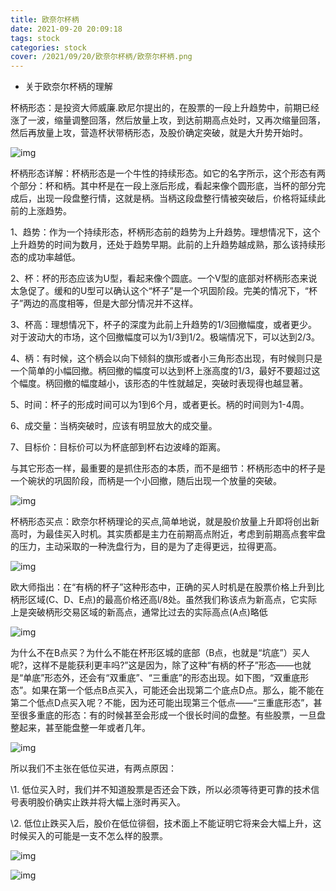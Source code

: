 ```yaml
---
title: 欧奈尔杯柄
date: 2021-09-20 20:09:18
tags: stock
categories: stock
cover: /2021/09/20/欧奈尔杯柄/欧奈尔杯柄.png
---
```


* 关于欧奈尔杯柄的理解

杯柄形态：是投资大师威廉.欧尼尔提出的，在股票的一段上升趋势中，前期已经涨了一波，缩量调整回落，然后放量上攻，到达前期高点处时，又再次缩量回落，然后再放量上攻，营造杯状带柄形态，及股价确定突破，就是大升势开始时。

![img](http://img.mp.itc.cn/upload/20161018/cb1148f3fd274122aea1591a2f01af13_th.png)

杯柄形态详解：杯柄形态是一个牛性的持续形态。如它的名字所示，这个形态有两个部分：杯和柄。其中杯是在一段上涨后形成，看起来像个圆形底，当杯的部分完成后，出现一段盘整行情，这就是柄。当柄这段盘整行情被突破后，价格将延续此前的上涨趋势。

<!--more-->

1、趋势：作为一个持续形态，杯柄形态前的趋势为上升趋势。理想情况下，这个上升趋势的时间为数月，还处于趋势早期。此前的上升趋势越成熟，那么该持续形态的成功率越低。

2、杯：杯的形态应该为U型，看起来像个圆底。一个V型的底部对杯柄形态来说太急促了。缓和的U型可以确认这个“杯子”是一个巩固阶段。完美的情况下，“杯子”两边的高度相等，但是大部分情况并不这样。

3、杯高：理想情况下，杯子的深度为此前上升趋势的1/3回撤幅度，或者更少。对于波动大的市场，这个回撤幅度可以为1/3到1/2。极端情况下，可以达到2/3。

4、柄：有时候，这个柄会以向下倾斜的旗形或者小三角形态出现，有时候则只是一个简单的小幅回撤。柄回撤的幅度可以达到杯上涨高度的1/3，最好不要超过这个幅度。柄回撤的幅度越小，该形态的牛性就越足，突破时表现得也越显著。

5、时间：杯子的形成时间可以为1到6个月，或者更长。柄的时间则为1-4周。

6、成交量：当柄突破时，应该有明显放大的成交量。

7、目标价：目标价可以为杯底部到杯右边波峰的距离。

与其它形态一样，最重要的是抓住形态的本质，而不是细节：杯柄形态中的杯子是一个碗状的巩固阶段，而柄是一个小回撤，随后出现一个放量的突破。

![img](http://img.mp.itc.cn/upload/20161018/1fdcec218a7b4500a1f44e45d4f76799_th.png)

杯柄形态买点：欧奈尔杯柄理论的买点,简单地说，就是股价放量上升即将创出新高时，为最佳买入时机。其实质都是主力在前期高点附近，考虑到前期高点套牢盘的压力，主动采取的一种洗盘行为，目的是为了走得更远，拉得更高。

![img](http://img.mp.itc.cn/upload/20161018/7046713701d440e28ceaacf5218cbfbb_th.png)

欧大师指出：在“有柄的杯子”这种形态中，正确的买人时机是在股票价格上升到比柄形区域(C、D、E点)的最高价格还高l/8处。虽然我们称该点为新高点，它实际上是突破柄形交易区域的新高点，通常比过去的实际高点(A点)略低

![img](http://img.mp.itc.cn/upload/20161018/962bb04e0fd34afb8f232a5f7f92af3f_th.png)

为什么不在B点买？为什么不能在杯形区城的底部（B点，也就是“坑底”）买人呢?，这样不是能获利更丰吗?”这是因为，除了这种“有柄的杯子”形态——也就是“单底”形态外，还会有“双重底”、“三重底”的形态出现。如下图，“双重底形态”。如果在第一个低点B点买入，可能还会出现第二个底点D点。那么，能不能在第二个低点D点买入呢？不能，因为还可能出现第三个低点——“三重底形态”，甚至很多重底的形态：有的时候甚至会形成一个很长时间的盘整。有些股票，一旦盘整起来，甚至能盘整一年或者几年。

![img](http://img.mp.itc.cn/upload/20161018/ef24bbbd4a384382a2423bb0baacfea3_th.png)

所以我们不主张在低位买进，有两点原因：

\1. 低位买入时，我们并不知道股票是否还会下跌，所以必须等待更可靠的技术信号表明股价确实止跌并将大幅上涨时再买入。

\2. 低位止跌买入后，股价在低位徘徊，技术面上不能证明它将来会大幅上升，这时候买入的可能是一支不怎么样的股票。

![img](http://img.mp.itc.cn/upload/20161018/45bd4143533443fda9d33bdde795c004_th.png)

![img](http://img.mp.itc.cn/upload/20161018/16e7e282de4644bfbd78ebf7528a1cc4_th.png)

